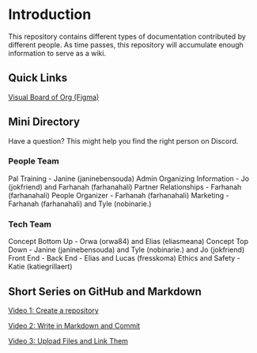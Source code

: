 # Introduction

This repository contains different types of documentation contributed by different people. As time passes, this repository will accumulate enough information to serve as a wiki.


## Quick Links

[Visual Board of Org (Figma)](https://www.figma.com/file/FxJXZSY8Xor4i92c6a09wH/PalCollective-overview-diagram?type=whiteboard&node-id=0-1&t=w0xtcaMb4bVqCTeT-0) 


## Mini Directory
Have a question? This might help you find the right person on Discord. 

### People Team
Pal Training - Janine (janinebensouda)
Admin Organizing Information - Jo (jokfriend) and Farhanah (farhanahali)
Partner Relationships - Farhanah (farhanahali)
People Organizer - Farhanah (farhanahali)
Marketing - Farhanah (farhanahali) and Tyle (nobinarie.)

### Tech Team
Concept Bottom Up - Orwa (orwa84) and Elias (eliasmeana)
Concept Top Down - Janine (janinebensouda) and Tyle (nobinarie.) and Jo (jokfriend) 
Front End - 
Back End - Elias and Lucas (fresskoma)
Ethics and Safety - Katie (katiegrillaert)


## Short Series on GitHub and Markdown  
[Video 1: Create a repository](https://www.loom.com/share/7c7277cef8d74082931dd7d816452f3f?sid=ffa77fba-f4c7-443b-a3d0-b517f27f50d3)  

[Video 2: Write in Markdown and Commit](https://www.loom.com/share/2fe5ea5e0dc941ee9e442c17ff3cd81b?sid=30595de6-0a46-4b80-a4b0-9b9eb70dd2e0)  

[Video 3: Upload Files and Link Them](https://www.loom.com/share/376b4e49a9f448528d355654e2797d2e?sid=205d1cfe-9d81-41dd-9d78-9a439a9aa63d)  


